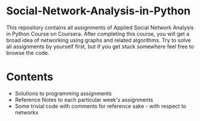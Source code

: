 # Social-Network-Analysis-in-Python
This repository contains all assignments of Applied Social Network Analysis in Python Course on Coursera.
After completing this course, you will get a broad idea of networking using graphs and related algorithms. Try to solve all assignments by yourself first, but if you get stuck somewhere feel free to browse the code. 

# Contents
- Solutions to programming assignments
- Reference Notes to each particular week's assignments
- Some trivial code with comments for reference sake - with respect to networkx
